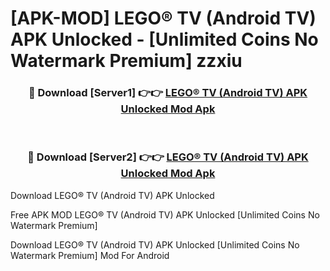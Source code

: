 # [APK-MOD] LEGO® TV (Android TV) APK Unlocked - [Unlimited Coins No Watermark Premium] zzxiu



<div align="center">
<h3>🔴 Download [Server1] 👉👉 <a href="https://momento.my/?title=LEGO®_TV_(Android_TV)_APK_Unlocked">LEGO® TV (Android TV) APK Unlocked Mod Apk</a></h3><br>

<h3>🔴 Download [Server2] 👉👉 <a href="https://momento.my/?title=LEGO®_TV_(Android_TV)_APK_Unlocked">LEGO® TV (Android TV) APK Unlocked Mod Apk</a></h3>
</div>



Download LEGO® TV (Android TV) APK Unlocked 

Free APK MOD LEGO® TV (Android TV) APK Unlocked [Unlimited Coins No Watermark Premium]

Download LEGO® TV (Android TV) APK Unlocked [Unlimited Coins No Watermark Premium] Mod For Android
